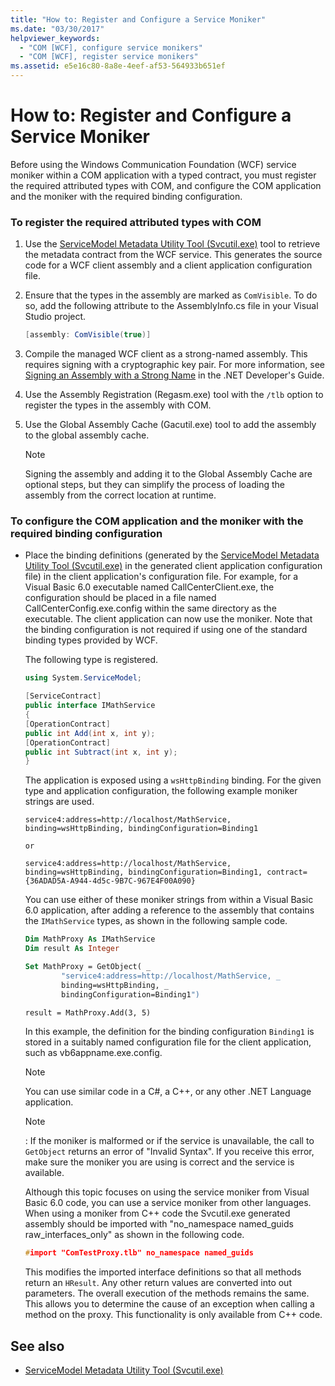 ```yaml
---
title: "How to: Register and Configure a Service Moniker"
ms.date: "03/30/2017"
helpviewer_keywords: 
  - "COM [WCF], configure service monikers"
  - "COM [WCF], register service monikers"
ms.assetid: e5e16c80-8a8e-4eef-af53-564933b651ef
---
```

# How to: Register and Configure a Service Moniker
Before using the Windows Communication Foundation (WCF) service moniker within a COM application with a typed contract, you must register the required attributed types with COM, and configure the COM application and the moniker with the required binding configuration.  
  
### To register the required attributed types with COM  
  
1. Use the [ServiceModel Metadata Utility Tool (Svcutil.exe)](../../../../docs/framework/wcf/servicemodel-metadata-utility-tool-svcutil-exe.md) tool to retrieve the metadata contract from the WCF service. This generates the source code for a WCF client assembly and a client application configuration file.  
  
2. Ensure that the types in the assembly are marked as `ComVisible`. To do so, add the following attribute to the AssemblyInfo.cs file in your Visual Studio project.  
  
    ```csharp
    [assembly: ComVisible(true)]  
    ```  
  
3. Compile the managed WCF client as a strong-named assembly. This requires signing with a cryptographic key pair. For more information, see [Signing an Assembly with a Strong Name](https://docs.microsoft.com/previous-versions/dotnet/netframework-1.1/xc31ft41(v=vs.71)) in the .NET Developer's Guide.  
  
4. Use the Assembly Registration (Regasm.exe) tool with the `/tlb` option to register the types in the assembly with COM.  
  
5. Use the Global Assembly Cache (Gacutil.exe) tool to add the assembly to the global assembly cache.  
  
    > [!NOTE]
    > Signing the assembly and adding it to the Global Assembly Cache are optional steps, but they can simplify the process of loading the assembly from the correct location at runtime.  
  
### To configure the COM application and the moniker with the required binding configuration  
  
- Place the binding definitions (generated by the [ServiceModel Metadata Utility Tool (Svcutil.exe)](../../../../docs/framework/wcf/servicemodel-metadata-utility-tool-svcutil-exe.md) in the generated client application configuration file) in the client application's configuration file. For example, for a Visual Basic 6.0 executable named CallCenterClient.exe, the configuration should be placed in a file named CallCenterConfig.exe.config within the same directory as the executable. The client application can now use the moniker. Note that the binding configuration is not required if using one of the standard binding types provided by WCF.  
  
     The following type is registered.  
  
    ```csharp  
    using System.ServiceModel;  
  
    [ServiceContract]   
    public interface IMathService   
    {  
    [OperationContract]  
    public int Add(int x, int y);  
    [OperationContract]  
    public int Subtract(int x, int y);  
    }  
    ```  
  
     The application is exposed using a `wsHttpBinding` binding. For the given type and application configuration, the following example moniker strings are used.  
  
    ``` 
    service4:address=http://localhost/MathService, binding=wsHttpBinding, bindingConfiguration=Binding1  
    ```  
  
     `or`  
  
    ``` 
    service4:address=http://localhost/MathService, binding=wsHttpBinding, bindingConfiguration=Binding1, contract={36ADAD5A-A944-4d5c-9B7C-967E4F00A090}  
    ```  
  
     You can use either of these moniker strings from within a Visual Basic 6.0 application, after adding a reference to the assembly that contains the `IMathService` types, as shown in the following sample code.  
  
    ```vb
    Dim MathProxy As IMathService  
    Dim result As Integer  
  
    Set MathProxy = GetObject( _  
            "service4:address=http://localhost/MathService, _  
            binding=wsHttpBinding, _  
            bindingConfiguration=Binding1")  
  
    result = MathProxy.Add(3, 5)  
    ```  
  
     In this example, the definition for the binding configuration `Binding1` is stored in a suitably named configuration file for the client application, such as vb6appname.exe.config.  
  
    > [!NOTE]
    > You can use similar code in a C#, a C++, or any other .NET Language application.  
  
    > [!NOTE]
    > : If the moniker is malformed or if the service is unavailable, the call to `GetObject` returns an error of "Invalid Syntax". If you receive this error, make sure the moniker you are using is correct and the service is available.  
  
     Although this topic focuses on using the service moniker from Visual Basic 6.0 code, you can use a service moniker from other languages. When using a moniker from C++ code the Svcutil.exe generated assembly should be imported with "no_namespace named_guids raw_interfaces_only" as shown in the following code.  
  
    ```cpp
    #import "ComTestProxy.tlb" no_namespace named_guids  
    ```  
  
     This modifies the imported interface definitions so that all methods return an `HResult`. Any other return values are converted into out parameters. The overall execution of the methods remains the same. This allows you to determine the cause of an exception when calling a method on the proxy. This functionality is only available from C++ code.  
  
## See also

- [ServiceModel Metadata Utility Tool (Svcutil.exe)](../../../../docs/framework/wcf/servicemodel-metadata-utility-tool-svcutil-exe.md)
